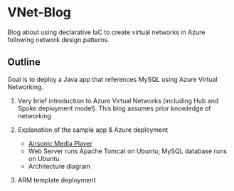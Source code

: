 # VNet-Blog

Blog about using declarative IaC to create virtual networks in Azure following network design patterns.

## Outline 

Goal is to deploy a Java app that references MySQL using Azure Virtual Networking.

1. Very brief introduction to Azure Virtual Networks (including Hub and Spoke deployment model). This blog assumes prior knowledge of networking

2. Explanation of the sample app & Azure deployment

    - [Airsonic Media Player](https://github.com/airsonic-advanced/airsonic-advanced)
    - Web Server runs Apache Tomcat on Ubuntu; MySQL database runs on Ubuntu
    - Architecture diagram

3. ARM template deployment